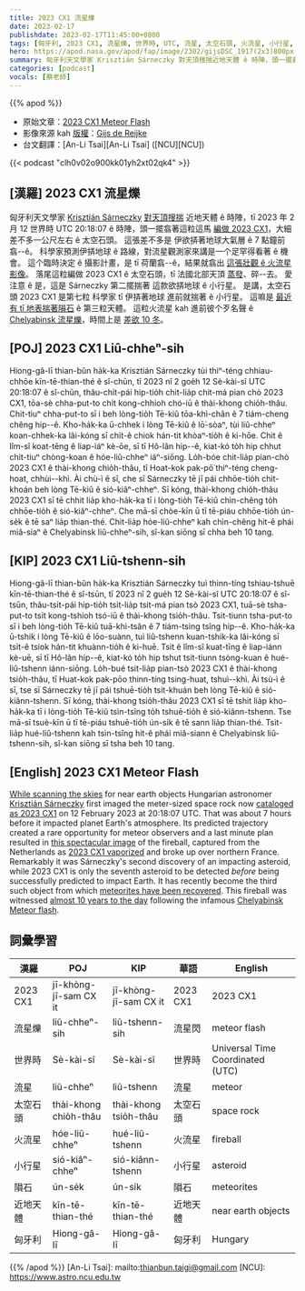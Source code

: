 ```yaml
---
title: 2023 CX1 流星爍
date: 2023-02-17
publishdate: 2023-02-17T11:45:00+0800
tags: [匈牙利, 2023 CX1, 流星爍, 世界時, UTC, 流星, 太空石頭, 火流星, 小行星, 隕石, 近地天體]
hero: https://apod.nasa.gov/apod/fap/image/2302/gijsDSC_1917(2x3)800px.jpg
summary: 匈牙利天文學家 Krisztián Sárneczky 對天頂搜揣近地天體 ê 時陣，頭一擺翕著這粒這馬編做 2023 CX1。
categories: [podcast]
vocals: [蔡老師]
---
```


{{% apod %}}

- 原始文章：[2023 CX1 Meteor Flash](https://apod.nasa.gov/apod/ap230217.html)
- 影像來源 kah [版權][copyright]：[Gijs de Reijke](https://www.instagram.com/gijs.de.reijke/)
- 台文翻譯：[An-Li Tsai][An-Li Tsai] ([NCU][NCU])

{{< podcast "clh0v02o900kk01yh2xt02qk4" >}}

## [漢羅] 2023 CX1 流星爍
匈牙利天文學家 [Krisztián Sárneczky][Krisztián Sárneczky] [對天頂搜揣][While scanning the skies] 近地天體 ê 時陣，tī 2023 年 2 月 12 世界時 UTC 20:18:07 ê 時陣，頭一擺翕著這粒這馬 [編做 2023 CX1][cataloged as 2023 CX1]，大細差不多一公尺左右 ê 太空石頭。
這張差不多是 伊欲挵著地球大氣層 ê 7 點鐘前翕--ê。
科學家預測伊挵地球 ê 路線，對流星觀測家來講是一个足罕得看著 ê 機會。
這个臨時決定 ê 攝影計畫，是 tī 荷蘭翕--ê，結果就翕出 [這張壯觀 ê 火流星影像][this spectacular image]。
落尾這粒編做 2023 CX1 ê 太空石頭，tī 法國北部天頂 [蒸發][2023 CX1 vaporized]、碎--去。
愛注意 ê 是，這是 Sárneczky 第二擺揣著 這款欲挵地球 ê 小行星。
是講，太空石頭 2023 CX1 是第七粒 科學家 tī 伊挵著地球 進前就揣著 ê 小行星。
這嘛是 [最近有 tī 地表揣著隕石][meteorites have been recovered] ê 第三粒天體。
這粒火流星 kah 進前彼个歹名聲 ê [Chelyabinsk 流星爍][Chelyabinsk Meteor flash]，時間上是 [差欲 10 冬][almost 10 years to the day]。

## [POJ] 2023 CX1 Liû-chheⁿ-sih
Hiong-gâ-lī thian-bûn ha̍k-ka Krisztián Sárneczky tùi thiⁿ-téng chhiau-chhōe kīn-tē-thian-thé ê sî-chūn, tī 2023 nî 2 goe̍h 12 Sè-kài-sî UTC 20:18:07 ê sî-chūn, thâu-chi̍t-pái hip-tio̍h chit-lia̍p chit-má pian chò 2023 CX1, tōa-sè chha-put-to chi̍t kong-chhioh chó-iū ê thài-khong chio̍h-thâu.
Chit-tiuⁿ chha-put-to sī i beh lòng-tio̍h Tē-kiû tōa-khì-chân ê 7 tiám-cheng chêng hip--ê.
Kho-ha̍k-ka ū-chhek i lòng Tē-kiû ê lō͘-sòaⁿ, tùi liû-chheⁿ koan-chhek-ka lâi-kóng sī chi̍t-ê chiok hán-tit khòaⁿ-tio̍h ê ki-hōe.
Chit ê lîm-sî koat-tēng ê liap-iáⁿ kè-ōe, sī tī Hô-lân hip--ê, kiat-kó to̍h hip chhut chit-tiuⁿ chòng-koan ê hóe-liû-chheⁿ iáⁿ-siōng.
Lo̍h-bóe chit-lia̍p pian-chò 2023 CX1 ê thài-khong chio̍h-thâu, tī Hoat-kok pak-pō͘ thiⁿ-téng cheng-hoat, chhùi--khì.
Ài chù-ì ê sī, che sī Sárneczky tē jī pái chhōe-tio̍h chit-khoán beh lòng Tē-kiû ê sió-kiâⁿ-chheⁿ.
Sī kóng, thài-khong chio̍h-thâu 2023 CX1 sī tē chhit lia̍p kho-ha̍k-ka tī i lòng-tio̍h Tē-kiû chìn-chêng to̍h chhōe-tio̍h ê sió-kiâⁿ-chheⁿ.
Che mā-sī chòe-kīn ū tī tē-piáu chhōe-tio̍h ún-se̍k ê tē saⁿ lia̍p thian-thé.
Chit-lia̍p hóe-liû-chheⁿ kah chìn-chêng hit-ê phái miâ-siaⁿ ê Chelyabinsk liû-chheⁿ-sih, sî-kan siōng sī chha beh 10 tang.

## [KIP] 2023 CX1 Liû-tshenn-sih
Hiong-gâ-lī thian-bûn ha̍k-ka Krisztián Sárneczky tuì thinn-tíng tshiau-tshuē kīn-tē-thian-thé ê sî-tsūn, tī 2023 nî 2 gue̍h 12 Sè-kài-sî UTC 20:18:07 ê sî-tsūn, thâu-tsi̍t-pái hip-tio̍h tsit-lia̍p tsit-má pian tsò 2023 CX1, tuā-sè tsha-put-to tsi̍t kong-tshioh tsó-iū ê thài-khong tsio̍h-thâu.
Tsit-tiunn tsha-put-to sī i beh lòng-tio̍h Tē-kiû tuā-khì-tsân ê 7 tiám-tsing tsîng hip--ê.
Kho-ha̍k-ka ū-tshik i lòng Tē-kiû ê lōo-suànn, tuì liû-tshenn kuan-tshik-ka lâi-kóng sī tsi̍t-ê tsiok hán-tit khuànn-tio̍h ê ki-huē.
Tsit ê lîm-sî kuat-tīng ê liap-iánn kè-uē, sī tī Hô-lân hip--ê, kiat-kó to̍h hip tshut tsit-tiunn tsòng-kuan ê hué-liû-tshenn iánn-siōng.
Lo̍h-bué tsit-lia̍p pian-tsò 2023 CX1 ê thài-khong tsio̍h-thâu, tī Huat-kok pak-pōo thinn-tíng tsing-huat, tshuì--khì.
Ài tsù-ì ê sī, tse sī Sárneczky tē jī pái tshuē-tio̍h tsit-khuán beh lòng Tē-kiû ê sió-kiânn-tshenn.
Sī kóng, thài-khong tsio̍h-thâu 2023 CX1 sī tē tshit lia̍p kho-ha̍k-ka tī i lòng-tio̍h Tē-kiû tsìn-tsîng to̍h tshuē-tio̍h ê sió-kiânn-tshenn.
Tse mā-sī tsuè-kīn ū tī tē-piáu tshuē-tio̍h ún-si̍k ê tē sann lia̍p thian-thé.
Tsit-lia̍p hué-liû-tshenn kah tsìn-tsîng hit-ê phái miâ-siann ê Chelyabinsk liû-tshenn-sih, sî-kan siōng sī tsha beh 10 tang.

## [English] 2023 CX1 Meteor Flash
[While scanning the skies][While scanning the skies] for near earth objects Hungarian astronomer [Krisztián Sárneczky][Krisztián Sárneczky] first imaged the meter-sized space rock now [cataloged as 2023 CX1][cataloged as 2023 CX1] on 12 February 2023 at 20:18:07 UTC.
That was about 7 hours before it impacted planet Earth's atmosphere.
Its predicted trajectory created a rare opportunity for meteor observers and a last minute plan resulted in [this spectacular image][this spectacular image] of the fireball, captured from the Netherlands as [2023 CX1 vaporized][2023 CX1 vaporized] and broke up over northern France.
Remarkably it was Sárneczky's second discovery of an impacting asteroid, while 2023 CX1 is only the seventh asteroid to be detected _before_ being successfully predicted to impact Earth.
It has recently become the third such object from which [meteorites have been recovered][meteorites have been recovered].
This fireball was witnessed [almost 10 years to the day][almost 10 years to the day] following the infamous [Chelyabinsk Meteor flash][Chelyabinsk Meteor flash].

## 詞彙學習

|漢羅|POJ|KIP|華語|English|
|-|-|-|-|-|
|2023 CX1|jī-khòng-jī-sam CX it|jī-khòng-jī-sam CX it|2023 CX1|2023 CX1|
|流星爍|liû-chheⁿ-sih|liû-tshenn-sih|流星閃|meteor flash|
|世界時|Sè-kài-sî|Sè-kài-sî|世界時|Universal Time Coordinated (UTC)|
|流星|liû-chheⁿ|liû-tshenn|流星|meteor|
|太空石頭|thài-khong chio̍h-thâu|thài-khong tsio̍h-thâu|太空石頭|space rock|
|火流星|hóe-liû-chheⁿ|hué-liû-tshenn|火流星|fireball|
|小行星|sió-kiâⁿ-chheⁿ|sió-kiânn-tshenn|小行星|asteroid|
|隕石|ún-se̍k|ún-si̍k|隕石|meteorites|
|近地天體|kīn-tē-thian-thé|kīn-tē-thian-thé|近地天體|near earth objects|
|匈牙利|Hiong-gâ-lī|Hiong-gâ-lī|匈牙利|Hungary|

{{% /apod %}}
[An-Li Tsai]: mailto:thianbun.taigi@gmail.com
[NCU]: https://www.astro.ncu.edu.tw

[copyright]: https://apod.nasa.gov/apod/fap/lib/about_apod.html#srapply
[License]: https://creativecommons.org/licenses/by/2.0/

[While scanning the skies]:https://twitter.com/sarneczky/status/1625125629279588353
[Krisztián Sárneczky]:https://en.wikipedia.org/wiki/Kriszti%C3%A1n_S%C3%A1rneczky
[cataloged as 2023 CX1]:https://minorplanetcenter.net/db_search/show_object?utf8=%E2%9C%93&object_id=2023+cx1
[this spectacular image]:https://www.instagram.com/p/ComLk_DMtTl/
[2023 CX1 vaporized]:https://en.wikipedia.org/wiki/2023_CX1
[meteorites have been recovered]:https://earthsky.org/space/small-asteroid-impact-near-france-english-channel/
[almost 10 years to the day]:https://blogs.nasa.gov/planetarydefense/2023/02/15/remembering-the-chelyabinsk-impact-10-years-ago-and-looking-to-the-future/
[Chelyabinsk Meteor flash]:https://apod.nasa.gov/apod/ap130223.html
